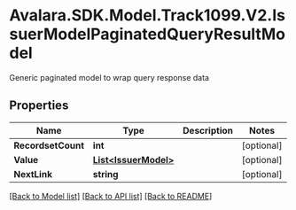 # Avalara.SDK.Model.Track1099.V2.IssuerModelPaginatedQueryResultModel
Generic paginated model to wrap query response data

## Properties

Name | Type | Description | Notes
------------ | ------------- | ------------- | -------------
**RecordsetCount** | **int** |  | [optional] 
**Value** | [**List&lt;IssuerModel&gt;**](IssuerModel.md) |  | [optional] 
**NextLink** | **string** |  | [optional] 

[[Back to Model list]](../../../README.md#documentation-for-models) [[Back to API list]](../../../README.md#documentation-for-api-endpoints) [[Back to README]](../../../README.md)

